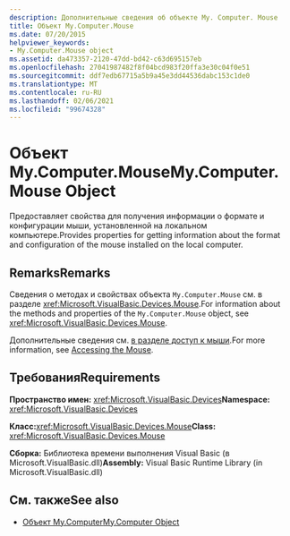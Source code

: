 ```yaml
---
description: Дополнительные сведения об объекте My. Computer. Mouse
title: Объект My.Computer.Mouse
ms.date: 07/20/2015
helpviewer_keywords:
- My.Computer.Mouse object
ms.assetid: da473357-2120-47dd-bd42-c63d695157eb
ms.openlocfilehash: 27041987482f8f04bcd983f20ffa3e30c04f0e51
ms.sourcegitcommit: ddf7edb67715a5b9a45e3dd44536dabc153c1de0
ms.translationtype: MT
ms.contentlocale: ru-RU
ms.lasthandoff: 02/06/2021
ms.locfileid: "99674328"
---
```

# <a name="mycomputermouse-object"></a><span data-ttu-id="528d7-103">Объект My.Computer.Mouse</span><span class="sxs-lookup"><span data-stu-id="528d7-103">My.Computer.Mouse Object</span></span>

<span data-ttu-id="528d7-104">Предоставляет свойства для получения информации о формате и конфигурации мыши, установленной на локальном компьютере.</span><span class="sxs-lookup"><span data-stu-id="528d7-104">Provides properties for getting information about the format and configuration of the mouse installed on the local computer.</span></span>  
  
## <a name="remarks"></a><span data-ttu-id="528d7-105">Remarks</span><span class="sxs-lookup"><span data-stu-id="528d7-105">Remarks</span></span>  

 <span data-ttu-id="528d7-106">Сведения о методах и свойствах объекта `My.Computer.Mouse` см. в разделе <xref:Microsoft.VisualBasic.Devices.Mouse>.</span><span class="sxs-lookup"><span data-stu-id="528d7-106">For information about the methods and properties of the `My.Computer.Mouse` object, see <xref:Microsoft.VisualBasic.Devices.Mouse>.</span></span>  
  
 <span data-ttu-id="528d7-107">Дополнительные сведения см. [в разделе доступ к мыши](../../developing-apps/programming/computer-resources/accessing-the-mouse.md).</span><span class="sxs-lookup"><span data-stu-id="528d7-107">For more information, see [Accessing the Mouse](../../developing-apps/programming/computer-resources/accessing-the-mouse.md).</span></span>  
  
## <a name="requirements"></a><span data-ttu-id="528d7-108">Требования</span><span class="sxs-lookup"><span data-stu-id="528d7-108">Requirements</span></span>  

 <span data-ttu-id="528d7-109">**Пространство имен:** <xref:Microsoft.VisualBasic.Devices></span><span class="sxs-lookup"><span data-stu-id="528d7-109">**Namespace:** <xref:Microsoft.VisualBasic.Devices></span></span>  
  
 <span data-ttu-id="528d7-110">**Класс:**<xref:Microsoft.VisualBasic.Devices.Mouse></span><span class="sxs-lookup"><span data-stu-id="528d7-110">**Class:** <xref:Microsoft.VisualBasic.Devices.Mouse></span></span>  
  
 <span data-ttu-id="528d7-111">**Сборка:** Библиотека времени выполнения Visual Basic (в Microsoft.VisualBasic.dll)</span><span class="sxs-lookup"><span data-stu-id="528d7-111">**Assembly:** Visual Basic Runtime Library (in Microsoft.VisualBasic.dll)</span></span>  
  
## <a name="see-also"></a><span data-ttu-id="528d7-112">См. также</span><span class="sxs-lookup"><span data-stu-id="528d7-112">See also</span></span>

- [<span data-ttu-id="528d7-113">Объект My.Computer</span><span class="sxs-lookup"><span data-stu-id="528d7-113">My.Computer Object</span></span>](my-computer-object.md)
